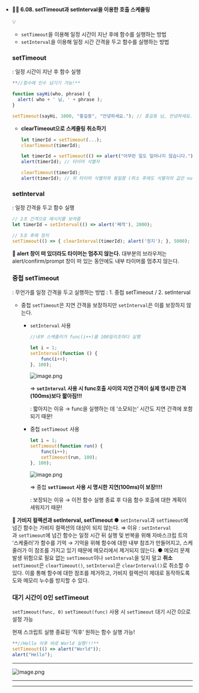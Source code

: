 - **💁‍♀️ 6.08. setTimeout과 setInterval을 이용한 호출 스케줄링**
    
    <aside>
    💡
    
    - `setTimeout`을 이용해 일정 시간이 지난 후에 함수를 실행하는 방법
    - `setInterval`을 이용해 일정 시간 간격을 두고 함수를 실행하는 방법
    </aside>
    
    ### setTimeout
    
    : 일정 시간이 지난 후 함수 실행
    
    ```jsx
    **//함수에 인수 넘기기 가능!**
    
    function sayHi(who, phrase) {
      alert( who + ' 님, ' + phrase );
    }
    
    setTimeout(sayHi, 1000, "홍길동", "안녕하세요."); // 홍길동 님, 안녕하세요.
    ```
    
    - **clearTimeout으로 스케줄링 취소하기**
        
        ```jsx
        let timerId = setTimeout(...);
        clearTimeout(timerId);
        ```
        
        ```jsx
        let timerId = setTimeout(() => alert("아무런 일도 일어나지 않습니다."), 1000);
        alert(timerId); // 타이머 식별자
        
        clearTimeout(timerId);
        alert(timerId); // 위 타이머 식별자와 동일함 (취소 후에도 식별자의 값은 null이 되지 않습니다.)
        ```
        
    
    ### setInterval
    
    : 일정 간격을 두고 함수 실행
    
    ```jsx
    // 2초 간격으로 메시지를 보여줌
    let timerId = setInterval(() => alert('째깍'), 2000);
    
    // 5초 후에 정지
    setTimeout(() => { clearInterval(timerId); alert('정지'); }, 5000);
    ```
    
    **📛 alert 창이 떠 있더라도 타이머는 멈추지 않는다.**
          대부분의 브라우저는 alert/confirm/prompt 창이 떠 있는 동안에도 내부 타이머를 멈추지 않는다.
    
    ### 중첩 setTimeout
    
    : 무언가를 일정 간격을 두고 실행하는 방법 : 1. 중첩 setTimeout / 2. setInterval
    
    - 중첩 `setTimeout`은 지연 간격을 보장하지만 `setInterval`은 이를 보장하지 않는다.
        - `setInterval`  사용
            
            ```jsx
            //내부 스케줄러가 func(i++)를 100밀리초마다 실행
            
            let i = 1;
            setInterval(function () {
            	func(i++);
            }, 100);
            ```
            
            ![image.png](https://prod-files-secure.s3.us-west-2.amazonaws.com/681aabec-185e-44d0-b64b-3d352bfbfae8/b042c06e-3986-4db9-baf6-4b8d3b7a9ccf/image.png)
            
            ⇒ **`setInterval` 사용 시 func호출 사이의 지연 간격이 실제 명시한 간격(100ms)보다 짧아짐!!!**
            
            : 짧아지는 이유 → func을 실행하는 데 ‘소모되는’ 시간도 지연 간격에 포함되기 때문!
            
        - 중첩 `setTimeout`  사용
            
            ```jsx
            let i = 1;
            setTimeout(function run() {
            	func(i++);
            	setTimeout(run, 100);
            }, 100);
            ```
            
            ![image.png](https://prod-files-secure.s3.us-west-2.amazonaws.com/681aabec-185e-44d0-b64b-3d352bfbfae8/579af2d6-e324-415e-9852-1ab48e096ca7/image.png)
            
            ⇒ 중첩 **`setTimeout` 사용 시 명시한 지연(100ms)이 보장!!!!**
            
            : 보장되는 이유 → 이전 함수 실행 종료 후 다음 함수 호출에 대한 계획이 세워지기 때문!
            
        
    
    **📛 가비지 컬렉션과 setInterval, setTimeout
    ●** `setInterval`과 `setTimeout`에 넘긴 함수는 가비지 컬렉션의 대상이 되지 않는다.
    ⇒ 이유 : `setInterval`과 `setTimeout`에 넘긴 함수는 일정 시간 뒤 실행 및 반복을 위해 자바스크립   트의 ‘스케줄러’가 함수를 기억 → 기억을 위해 함수에 대한 내부 참조가 만들어지고, 스케줄러가 이 참조를 가지고 있기 때문에 메모리에서 제거되지 않는다.
    **●** 메모리 문제 발생 위험으로 필요 없는 `setTimeout`이나 `setInterval`을 잊지 말고 **취소**
    `setTimeout`은 `clearTimeout()`, `setInterval`은 `clearInterval()`로 취소할 수 있다. 이를 통해 함수에 대한 참조를 제거하고, 가비지 컬렉션이 제대로 동작하도록 도와 메모리 누수를 방지할 수 있다.
    
    ### 대기 시간이 0인 setTimeout
    
    `setTimeout(func, 0)` `setTimeout(func)` 사용 시 `setTimeout` 대기 시간 0으로 설정 가능
    
    현재 스크립트 실행 종료된 ‘직후’ 원하는 함수 실행 가능!
    
    ```jsx
    **//Hello 이후 바로 World 실행!!!**
    setTimeout(() => alert("World"));
    alert("Hello");
    ```
    
    ---
    
    ![image.png](https://prod-files-secure.s3.us-west-2.amazonaws.com/681aabec-185e-44d0-b64b-3d352bfbfae8/4145b774-409a-441c-87ae-4d43dd97a7db/image.png)
    
    ---
    
    ---